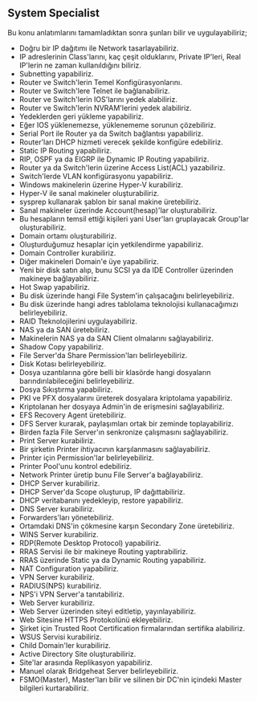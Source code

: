 ## System Specialist

Bu konu anlatımlarını tamamladıktan sonra şunları bilir ve uygulayabiliriz;

- Doğru bir IP dağıtımı ile Network tasarlayabiliriz.
- IP adreslerinin Class'larını, kaç çeşit olduklarını, Private IP'leri, Real IP'lerin ne zaman kullanıldığını biliriz.
- Subnetting yapabiliriz.
- Router ve Switch'lerin Temel Konfigürasyonlarını.
- Router ve Switch'lere Telnet ile bağlanabiliriz.
- Router ve Switch'lerin IOS'larını yedek alabiliriz.
- Router ve Switch'lerin NVRAM'lerini yedek alabiliriz.
- Yedeklerden geri yükleme yapabiliriz.
- Eğer IOS yüklenemezse, yüklenememe sorunun çözebiliriz.
- Serial Port ile Router ya da Switch bağlantısı yapabiliriz.
- Router'ları DHCP hizmeti verecek şekilde konfigüre edebiliriz.
- Static IP Routing yapabiliriz.
- RIP, OSPF ya da EIGRP ile Dynamic IP Routing yapabiliriz.
- Router ya da Switch'lerin üzerine Access List(ACL) yazabiliriz.
- Switch'lerde VLAN konfigürasyonu yapabiliriz.
- Windows makinelerin üzerine Hyper-V kurabiliriz.
- Hyper-V ile sanal makineler oluşturabiliriz.
- sysprep kullanarak şablon bir sanal makine üretebiliriz.
- Sanal makineler üzerinde Account(hesap)'lar oluşturabiliriz.
- Bu hesapların temsil ettiği kişileri yani User'ları gruplayacak Group'lar oluşturabiliriz.
- Domain ortamı oluşturabiliriz.
- Oluşturduğumuz hesaplar için yetkilendirme yapabiliriz.
- Domain Controller kurabiliriz.
- Diğer makineleri Domain'e üye yapabiliriz.
- Yeni bir disk satın alıp, bunu SCSI ya da IDE Controller üzerinden makineye bağlayabiliriz.
- Hot Swap yapabiliriz.
- Bu disk üzerinde hangi File System'in çalışacağını belirleyebiliriz.
- Bu disk üzerinde hangi adres tablolama teknolojisi kullanacağımızı belirleyebiliriz.
- RAID Tteknolojilerini uygulayabiliriz.
- NAS ya da SAN üretebiliriz.
- Makinelerin NAS ya da SAN Client olmalarını sağlayabiliriz.
- Shadow Copy yapabiliriz.
- File Server'da Share Permission'ları belirleyebiliriz.
- Disk Kotası belirleyebiliriz.
- Dosya uzantılarına göre belli bir klasörde hangi dosyaların barındırılabileceğini belirleyebiliriz.
- Dosya Sıkıştırma yapabiliriz.
- PKI ve PFX dosyalarını üreterek dosyalara kriptolama yapabiliriz.
- Kriptolanan her dosyaya Admin'in de erişmesini sağlayabiliriz.
- EFS Recovery Agent üretebiliriz.
- DFS Server kurarak, paylaşımları ortak bir zeminde toplayabiliriz.
- Birden fazla File Server'ın senkronize çalışmasını sağlayabiliriz.
- Print Server kurabiliriz.
- Bir şirketin Printer ihtiyacının karşılanmasını sağlayabiliriz.
- Printer için Permission'lar belirleyebiliriz.
- Printer Pool'unu kontrol edebiliriz.
- Network Printer üretip bunu File Server'a bağlayabiliriz.
- DHCP Server kurabiliriz.
- DHCP Server'da Scope oluşturup, IP dağıttabiliriz.
- DHCP veritabanını yedekleyip, restore yapabiliriz.
- DNS Server kurabiliriz.
- Forwarders'ları yönetebiliriz.
- Ortamdaki DNS'in çökmesine karşın Secondary Zone üretebiliriz.
- WINS Server kurabiliriz.
- RDP(Remote Desktop Protocol) yapabiliriz.
- RRAS Servisi ile bir makineye Routing yaptırabiliriz.
- RRAS üzerinde Static ya da Dynamic Routing yapabiliriz.
- NAT Configuration yapabiliriz.
- VPN Server kurabiliriz.
- RADIUS(NPS) kurabiliriz.
- NPS'i VPN Server'a tanıtabiliriz.
- Web Server kurabiliriz.
- Web Server üzerinden siteyi editletip, yayınlayabiliriz.
- Web Sitesine HTTPS Protokolünü ekleyebiliriz.
- Şirket için Trusted Root Certification firmalarından sertifika alabiliriz.
- WSUS Servisi kurabiliriz.
- Child Domain'ler kurabiliriz.
- Active Directory Site oluşturabiliriz.
- Site'lar arasında Replikasyon yapabiliriz.
- Manuel olarak Bridgeheat Server belirleyebiliriz.
- FSMO(Master), Master'ları bilir ve silinen bir DC'nin içindeki Master bilgileri kurtarabiliriz. 